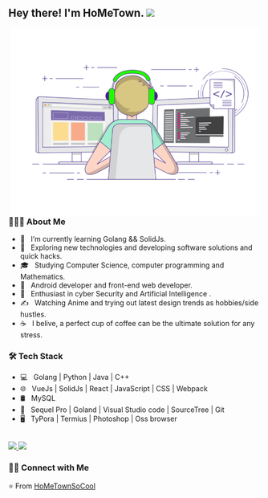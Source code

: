 <h2> Hey there! I'm HoMeTown. <img src="https://github.com/souvikguria98/souvikguria98/blob/master/Hi.gif" width="25"></h2>
<img align="right" alt="GIF" src="https://raw.githubusercontent.com/devSouvik/devSouvik/master/gif3.gif" width="500"/>

<h3> 👨🏻‍💻 About Me </h3>

- 🔭 &nbsp; I’m currently learning Golang && SolidJs.
- 🤔 &nbsp; Exploring new technologies and developing software solutions and quick hacks.
- 🎓 &nbsp; Studying Computer Science, computer programming and Mathematics.
- 💼 &nbsp; Android developer and front-end web developer.
- 🌱 &nbsp; Enthusiast in cyber Security and Artificial Intelligence .
- ✍️ &nbsp; Watching Anime and trying out latest design trends as hobbies/side hustles.
- ☕ &nbsp; I belive, a perfect cup of coffee can be the ultimate solution for any stress. 

<h3>🛠 Tech Stack</h3>

- 💻 &nbsp; Golang | Python | Java | C++  
- 🌐 &nbsp; VueJs | SolidJs | React | JavaScript | CSS | Webpack 
- 🛢 &nbsp; MySQL
- 🔧 &nbsp; Sequel Pro | Goland | Visual Studio code | SourceTree | Git
- 🖥 &nbsp; TyPora | Termius | Photoshop | Oss browser

<br>

<a href="https://github.com/AVS1508">
  <img height="180em" src="https://github-readme-stats.vercel.app/api?username=AVS1508&theme=buefy&show_icons=true" />
  <img height="180em" src="https://github-readme-stats.vercel.app/api/top-langs/?username=AVS1508&theme=buefy&layout=compact" />
</a>


<h3> 🤝🏻 Connect with Me </h3>


⭐️ From [HoMeTownSoCool](https://github.com/HoMeTownSoCool)

